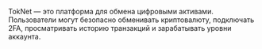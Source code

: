 TokNet — это платформа для обмена цифровыми активами. Пользователи могут безопасно обменивать криптовалюту, подключать 2FA, просматривать историю транзакций и зарабатывать уровни аккаунта.
